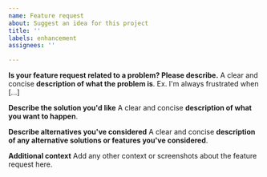 ```yaml
---
name: Feature request
about: Suggest an idea for this project
title: ''
labels: enhancement
assignees: ''

---
```


**Is your feature request related to a problem? Please describe.**
A clear and concise __description of what the problem is__. Ex. I'm always frustrated when [...]

**Describe the solution you'd like**
A clear and concise __description of what you want to happen__.

**Describe alternatives you've considered**
A clear and concise __description of any alternative solutions or features you've considered__.

**Additional context**
Add any other context or screenshots about the feature request here.

